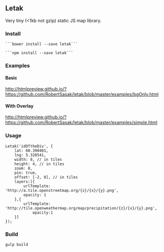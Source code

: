 ## Letak ##

Very tiny (<1kb not gzip) static JS map library.

### Install
	
	```bower install --save letak```
	
	```npm install --save letak```

### Examples

#### Basic 
http://htmlpreview.github.io/?https://github.com/RobertSasak/letak/blob/master/examples/bgOnly.html

#### With Overlay
http://htmlpreview.github.io/?https://github.com/RobertSasak/letak/blob/master/examples/simple.html
 
### Usage ###

   	Letak('idOftheDiv', {
		lat: 60.390401,
		lng: 5.328541,
		width: 8, // in tiles
		height: 4, // in tiles
		zoom: 8,
		pin: true,
		offset: [-2, 0], // in tiles
		layers:[{
			urlTemplate: 'http://a.tile.openstreetmap.org/{z}/{x}/{y}.png',
			opacity: 1
		},{
			urlTemplate: 'http://tile.openweathermap.org/map/precipitation/{z}/{x}/{y}.png',
				opacity:1
		}]
	});

### Build ###

	gulp build
